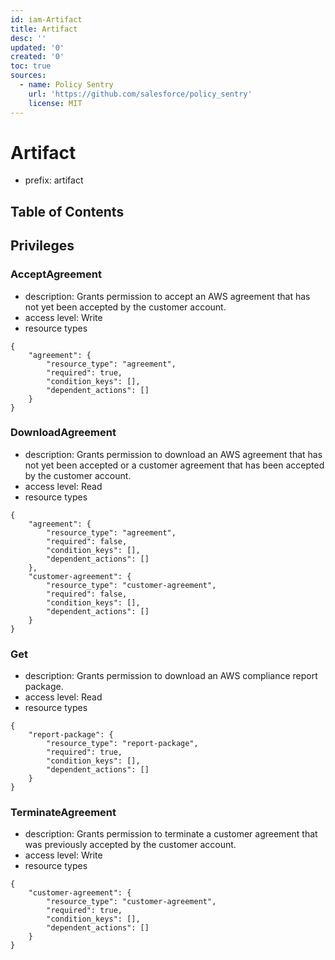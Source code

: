 ```yaml
---
id: iam-Artifact
title: Artifact
desc: ''
updated: '0'
created: '0'
toc: true
sources:
  - name: Policy Sentry
    url: 'https://github.com/salesforce/policy_sentry'
    license: MIT
---
```

# Artifact
- prefix: artifact

## Table of Contents

## Privileges
### AcceptAgreement
- description: Grants permission to accept an AWS agreement that has not yet been accepted by the customer account.
- access level: Write
- resource types
```
{
    "agreement": {
        "resource_type": "agreement",
        "required": true,
        "condition_keys": [],
        "dependent_actions": []
    }
}
```
### DownloadAgreement
- description: Grants permission to download an AWS agreement that has not yet been accepted or a customer agreement that has been accepted by the customer account.
- access level: Read
- resource types
```
{
    "agreement": {
        "resource_type": "agreement",
        "required": false,
        "condition_keys": [],
        "dependent_actions": []
    },
    "customer-agreement": {
        "resource_type": "customer-agreement",
        "required": false,
        "condition_keys": [],
        "dependent_actions": []
    }
}
```
### Get
- description: Grants permission to download an AWS compliance report package.
- access level: Read
- resource types
```
{
    "report-package": {
        "resource_type": "report-package",
        "required": true,
        "condition_keys": [],
        "dependent_actions": []
    }
}
```
### TerminateAgreement
- description: Grants permission to terminate a customer agreement that was previously accepted by the customer account.
- access level: Write
- resource types
```
{
    "customer-agreement": {
        "resource_type": "customer-agreement",
        "required": true,
        "condition_keys": [],
        "dependent_actions": []
    }
}
```
